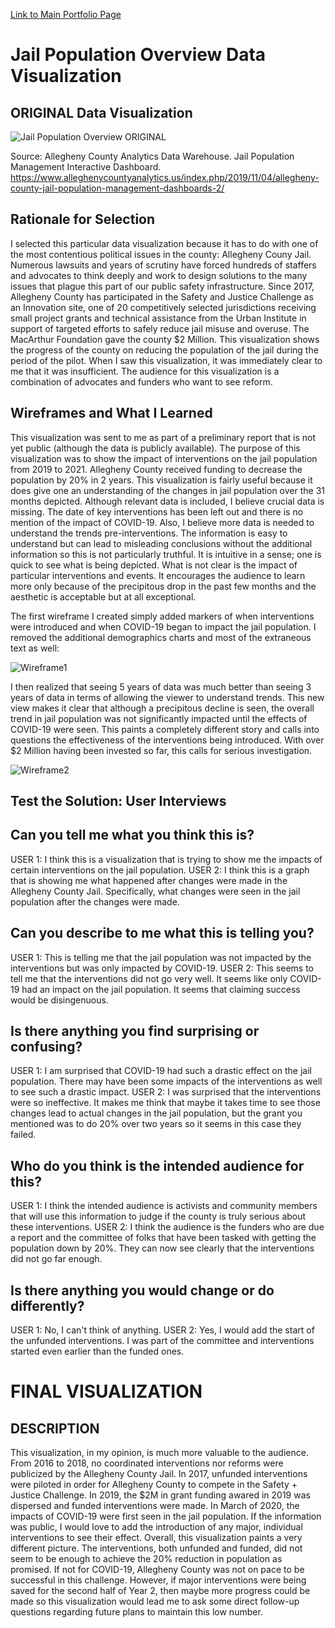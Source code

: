 [Link to Main Portfolio Page](https://wasimohamed2020.github.io/cmustudent-repository/)

# Jail Population Overview Data Visualization

## ORIGINAL Data Visualization

![Jail Population Overview ORIGINAL](https://user-images.githubusercontent.com/68036976/88247367-7bdefe00-cc6b-11ea-939b-f5d2291beb0d.png)

Source: Allegheny County Analytics Data Warehouse. Jail Population Management Interactive Dashboard. https://www.alleghenycountyanalytics.us/index.php/2019/11/04/allegheny-county-jail-population-management-dashboards-2/

## Rationale for Selection

I selected this particular data visualization because it has to do with one of the most contentious political issues in the county: Allegheny Couny Jail. Numerous lawsuits and years of scrutiny have forced hundreds of staffers and advocates to think deeply and work to design solutions to the many issues that plague this part of our public safety infrastructure. Since 2017, Allegheny County has participated in the Safety and Justice Challenge as an Innovation site, one of 20 competitively selected jurisdictions receiving small project grants and technical assistance from the Urban Institute in support of targeted efforts to safely reduce jail misuse and overuse. The MacArthur Foundation gave the county $2 Million. This visualization shows the progress of the county on reducing the population of the jail during the period of the pilot. When I saw this visualization, it was immediately clear to me that it was insufficient. The audience for this visualization is a combination of advocates and funders who want to see reform. 

## Wireframes and What I Learned

This visualization was sent to me as part of a preliminary report that is not yet public (although the data is publicly available). The purpose of this visualization was to show the impact of interventions on the jail population from 2019 to 2021. Allegheny County received funding to decrease the population by 20% in 2 years. This visualization is fairly useful because it does give one an understanding of the changes in jail population over the 31 months depicted. Although relevant data is included, I believe crucial data is missing. The date of key interventions has been left out and there is no mention of the impact of COVID-19. Also, I believe more data is needed to understand the trends pre-interventions. The information is easy to understand but can lead to misleading conclusions without the additional information so this is not particularly truthful. It is intuitive in a sense; one is quick to see what is being depicted. What is not clear is the impact of particular interventions and events. It encourages the audience to learn more only because of the precipitous drop in the past few months and the aesthetic is acceptable but at all exceptional. 

The first wireframe I created simply added markers of when interventions were introduced and when COVID-19 began to impact the jail population. I removed the additional demographics charts and most of the extraneous text as well:

![Wireframe1](https://user-images.githubusercontent.com/68036976/88249950-fe6bbb80-cc73-11ea-92af-e8446ec743c2.jpg)

I then realized that seeing 5 years of data was much better than seeing 3 years of data in terms of allowing the viewer to understand trends. This new view makes it clear that although a precipitous decline is seen, the overall trend in jail population was not significantly impacted until the effects of COVID-19 were seen. This paints a completely different story and calls into questions the effectiveness of the interventions being introduced. With over $2 Million having been invested so far, this calls for serious investigation. 

![Wireframe2](https://user-images.githubusercontent.com/68036976/88249156-8c927280-cc71-11ea-8c3e-5dd2950790c5.jpg)

## Test the Solution: User Interviews

## Can you tell me what you think this is?

USER 1: I think this is a visualization that is trying to show me the impacts of certain interventions on the jail population. 
USER 2: I think this is a graph that is showing me what happened after changes were made in the Allegheny County Jail. Specifically, what changes were seen in the jail population after the changes were made. 

## Can you describe to me what this is telling you?

USER 1: This is telling me that the jail population was not impacted by the interventions but was only impacted by COVID-19. 
USER 2: This seems to tell me that the interventions did not go very well. It seems like only COVID-19 had an impact on the jail population. It seems that claiming success would be disingenuous.

## Is there anything you find surprising or confusing?

USER 1: I am surprised that COVID-19 had such a drastic effect on the jail population. There may have been some impacts of the interventions as well to see such a drastic impact. 
USER 2: I was surprised that the interventions were so ineffective. It makes me think that maybe it takes time to see those changes lead to actual changes in the jail population, but the grant you mentioned was to do 20% over two years so it seems in this case they failed. 

## Who do you think is the intended audience for this?

USER 1: I think the intended audience is activists and community members that will use this information to judge if the county is truly serious about these interventions. 
USER 2: I think the audience is the funders who are due a report and the committee of folks that have been tasked with getting the population down by 20%. They can now see clearly that the interventions did not go far enough. 

## Is there anything you would change or do differently?

USER 1: No, I can't think of anything. 
USER 2: Yes, I would add the start of the unfunded interventions. I was part of the committee and interventions started even earlier than the funded ones. 


# FINAL VISUALIZATION

<div class="flourish-embed flourish-chart" data-src="visualisation/3261612" data-url="https://flo.uri.sh/visualisation/3261612/embed"><script src="https://public.flourish.studio/resources/embed.js"></script></div>

## DESCRIPTION

This visualization, in my opinion, is much more valuable to the audience. From 2016 to 2018, no coordinated interventions nor reforms were publicized by the Allegheny County Jail. In 2017, unfunded interventions were piloted in order for Allegheny County to compete in the Safety + Justice Challenge. In 2019, the $2M in grant funding awared in 2019 was dispersed and funded interventions were made. In March of 2020, the impacts of COVID-19 were first seen in the jail population. If the information was public, I would love to add the introduction of any major, individual interventions to see their effect. Overall, this visualization paints a very different picture. The interventions, both unfunded and funded, did not seem to be enough to achieve the 20% reduction in population as promised. If not for COVID-19, Allegheny County was not on pace to be successful in this challenge. However, if major interventions were being saved for the second half of Year 2, then maybe more progress could be made so this visualization would lead me to ask some direct follow-up questions regarding future plans to maintain this low number. 
